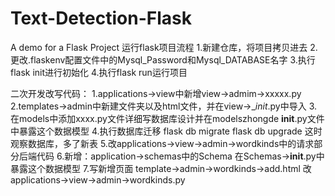 # Text-Detection-Flask
A demo for a Flask Project
运行flask项目流程
1.新建仓库，将项目拷贝进去
2.更改.flaskenv配置文件中的Mysql_Password和Mysql_DATABASE名字
3.执行flask init进行初始化
4.执行flask run运行项目



二次开发改写代码：
1.applications->view中新增view->admim->xxxxx.py
2.templates->admin中新建文件夹以及html文件，并在view->__init_.py中导入
3.在models中添加xxxx.py文件详细写数据库设计并在modelszhongde __init__.py文件中暴露这个数据模型
4.执行数据库迁移
flask db migrate
flask db upgrade
这时观察数据库，多了新表
5.改applications->view->admin->wordkinds中的请求部分后端代码
6.新增：application->schemas中的Schema 在Schemas->__init__.py中暴露这个数据模型
7.写新增页面 template->admin->wordkinds->add.html
改applications->view->admin->wordkinds.py

